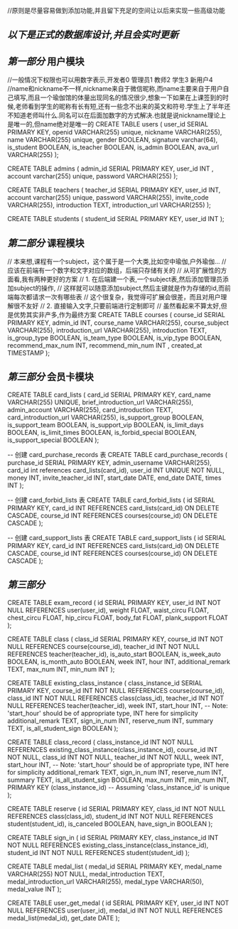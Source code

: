 //原则是尽量容易做到添加功能,并且留下充足的空间让以后来实现一些高级功能

## ***以下是正式的数据库设计,并且会实时更新***

## ***第一部分*** 用户模块
//一般情况下权限也可以用数字表示,开发者0 管理员1 教师2 学生3 新用户4
//name和nickname不一样,nickname来自于微信昵称,而name主要来自于用户自己填写,而且一个瑜伽馆的体量出现同名的情况很少,想象一下如果在上课签到的时候,老师看到学生的昵称有长有短,还有一些念不出来的英文和符号.学生上了半年还不知道老师叫什么.同名可以在后面加数字的方式解决.也就是说nickname理论上是唯一的,但name绝对是唯一的
CREATE TABLE users (
    user_id SERIAL PRIMARY KEY,
    openid VARCHAR(255) unique,
    nickname VARCHAR(255),
    name VARCHAR(255) unique,
    gender BOOLEAN,
    signature varchar(64),
    is_student BOOLEAN,
    is_teacher BOOLEAN,
    is_admin BOOLEAN,
    ava_url VARCHAR(255)
);

CREATE TABLE admins (
    admin_id SERIAL PRIMARY KEY,
    user_id INT ,
    account varchar(255) unique,
    password VARCHAR(255)
);

CREATE TABLE teachers (
    teacher_id SERIAL PRIMARY KEY,
    user_id INT,
    account varchar(255) unique,
    password VARCHAR(255),
    invite_code VARCHAR(255),
    introduction TEXT,
    introduction_url VARCHAR(255)
);

CREATE TABLE students (
    student_id SERIAL PRIMARY KEY,
    user_id INT
);

## ***第二部分*** 课程模块

// 本来想,课程有一个subject，这个属于是一个大类,比如空中瑜伽,户外瑜伽...
// 应该在前端有一个数字和文字对应的数组，后端只存储有关的
// 从可扩展性的方面看,我有两种更好的方案
// 1. 在后端建一个表,一个subject表,然后添加管理员添加subject的操作,
// 这样就可以随意添加subject,然后主键就是作为存储的id,而前端每次都请求一次有哪些表
// 这个很复杂，我觉得可扩展会很差，而且对用户理解很不友好
// 2. 直接输入文字,只要前端进行定制即可
// 虽然看起来不算太好,但是优势其实非产多,作为最终方案
CREATE TABLE courses (
    course_id SERIAL PRIMARY KEY,
    admin_id INT,
    course_name VARCHAR(255),
    course_subject VARCHAR(255),
    introduction_url VARCHAR(255),
    introduction TEXT,
    is_group_type BOOLEAN,
    is_team_type BOOLEAN,
    is_vip_type BOOLEAN,
    recommend_max_num INT,
    recommend_min_num INT ,
    created_at TIMESTAMP
);


## ***第三部分*** 会员卡模块

CREATE TABLE card_lists (
    card_id SERIAL PRIMARY KEY,
    card_name VARCHAR(255) UNIQUE,
    brief_introduction_url VARCHAR(255),
    admin_account VARCHAR(255),
    card_introduction TEXT,
    card_introduction_url VARCHAR(255),
    is_support_group BOOLEAN,
    is_support_team BOOLEAN,
    is_support_vip BOOLEAN,
    is_limit_days BOOLEAN,
    is_limit_times BOOLEAN,
    is_forbid_special BOOLEAN,
    is_support_special BOOLEAN
);

-- 创建 card_purchase_records 表
CREATE TABLE card_purchase_records (
    purchase_id SERIAL PRIMARY KEY,
    admin_username VARCHAR(255),
    card_id int references card_lists(card_id),
    user_id INT UNIQUE NOT NULL,
    money INT,
    invite_teacher_id INT,
    start_date DATE,
    end_date DATE,
    times INT
);

-- 创建 card_forbid_lists 表
CREATE TABLE card_forbid_lists (
    id SERIAL PRIMARY KEY,
    card_id INT REFERENCES card_lists(card_id) ON DELETE CASCADE,
    course_id INT REFERENCES courses(course_id) ON DELETE CASCADE
);

-- 创建 card_support_lists 表
CREATE TABLE card_support_lists (
    id SERIAL PRIMARY KEY,
    card_id INT REFERENCES card_lists(card_id) ON DELETE CASCADE,
    course_id INT REFERENCES courses(course_id) ON DELETE CASCADE
);
## ***第三部分***

CREATE TABLE exam_record (
    id SERIAL PRIMARY KEY,
    user_id INT NOT NULL REFERENCES user(user_id),
    weight FLOAT,
    waist_circu FLOAT,
    chest_circu FLOAT,
    hip_circu FLOAT,
    body_fat FLOAT,
    plank_support FLOAT
);





CREATE TABLE class (
    class_id SERIAL PRIMARY KEY,
    course_id INT NOT NULL REFERENCES course(course_id),
    teacher_id INT NOT NULL REFERENCES teacher(teacher_id),
    is_auto_start BOOLEAN,
    is_week_auto BOOLEAN,
    is_month_auto BOOLEAN,
    week INT,
    hour INT,
    additional_remark TEXT,
    max_num INT,
    min_num INT
);

CREATE TABLE existing_class_instance (
    class_instance_id SERIAL PRIMARY KEY,
    course_id INT NOT NULL REFERENCES course(course_id),
    class_id INT NOT NULL REFERENCES class(class_id),
    teacher_id INT NOT NULL REFERENCES teacher(teacher_id),
    week INT,
    start_hour INT, -- Note: 'start_hour' should be of appropriate type, INT here for simplicity
    additional_remark TEXT,
    sign_in_num INT,
    reserve_num INT,
    summary TEXT,
    is_all_student_sign BOOLEAN
);

CREATE TABLE class_record (
    class_instance_id INT NOT NULL REFERENCES existing_class_instance(class_instance_id),
    course_id INT NOT NULL,
    class_id INT NOT NULL,
    teacher_id INT NOT NULL,
    week INT,
    start_hour INT, -- Note: 'start_hour' should be of appropriate type, INT here for simplicity
    additional_remark TEXT,
    sign_in_num INT,
    reserve_num INT,
    summary TEXT,
    is_all_student_sign BOOLEAN,
    max_num INT,
    min_num INT,
    PRIMARY KEY (class_instance_id) -- Assuming 'class_instance_id' is unique
);

CREATE TABLE reserve (
    id SERIAL PRIMARY KEY,
    class_id INT NOT NULL REFERENCES class(class_id),
    student_id INT NOT NULL REFERENCES student(student_id),
    is_canceled BOOLEAN,
    have_sign_in BOOLEAN
);

CREATE TABLE sign_in (
    id SERIAL PRIMARY KEY,
    class_instance_id INT NOT NULL REFERENCES existing_class_instance(class_instance_id),
    student_id INT NOT NULL REFERENCES student(student_id)
);

CREATE TABLE medal_list (
    medal_id SERIAL PRIMARY KEY,
    medal_name VARCHAR(255) NOT NULL,
    medal_introduction TEXT,
    medal_introduction_url VARCHAR(255),
    medal_type VARCHAR(50),
    medal_value INT
);

CREATE TABLE user_get_medal (
    id SERIAL PRIMARY KEY,
    user_id INT NOT NULL REFERENCES user(user_id),
    medal_id INT NOT NULL REFERENCES medal_list(medal_id),
    get_date DATE
);
